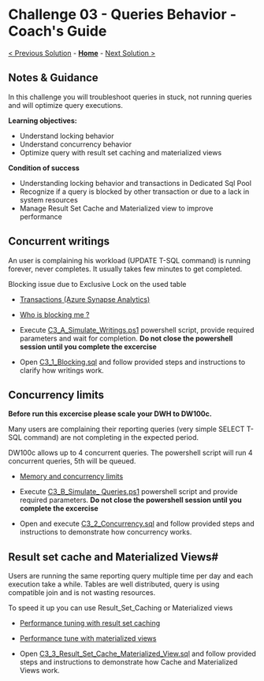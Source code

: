 # Challenge 03 - Queries Behavior - Coach's Guide 

[< Previous Solution](./Solution-02.md) - **[Home](./README.md)** - [Next Solution >](./Solution-04.md)

## Notes & Guidance

In this challenge you will troubleshoot queries in stuck, not running queries and will optimize query executions.

**Learning objectives:**
- Understand locking behavior 
- Understand concurrency behavior
- Optimize query with result set caching and materialized views


**Condition of success**
- Understanding locking behavior and transactions in Dedicated Sql Pool 
- Recognize if a query is blocked by other transaction or due to a lack in system resources
- Manage Result Set Cache and Materialized view to improve performance


## Concurrent writings

An user is complaining his workload (UPDATE  T-SQL command) is running forever, never completes. It usually takes few minutes to get completed.

Blocking issue due to Exclusive Lock on the used table

- [Transactions (Azure Synapse Analytics)](https://docs.microsoft.com/en-us/sql/t-sql/language-elements/transactions-sql-data-warehouse?view=aps-pdw-2016-au7)
- [Who is blocking me ?](https://techcommunity.microsoft.com/t5/azure-synapse-analytics-blog/who-is-blocking-me/ba-p/1431932)


- Execute [C3_A_Simulate_Writings.ps1](./Solutions/Challenge03/C3_A_Simulate_Writings.ps1) powershell script, provide required parameters and wait for completion. **Do not close the powershell session until you complete the excercise**
- Open [C3_1_Blocking.sql](./Solutions/Challenge03/C3_1_Blocking.sql) and follow provided steps and instructions to clarify how writings work. 

## Concurrency limits

**Before run this excercise please scale your DWH to DW100c.**

Many users are complaining their reporting queries (very simple SELECT T-SQL command) are not completing in the expected period. 

DW100c allows up to 4 concurrent queries. The powershell script will run 4 concurrent queries, 5th will be queued.

- [Memory and concurrency limits](https://docs.microsoft.com/en-us/azure/synapse-analytics/sql-data-warehouse/memory-concurrency-limits)


- Execute [C3_B_Simulate_ Queries.ps1](./Solutions/Challenge03/C3_A_Simulate_Writings.ps1) powershell script and provide required parameters. **Do not close the powershell session until you complete the excercise**
- Open and execute [C3_2_Concurrency.sql](./Challenges/Challenge_3/C3_2_Concurrency.sql) and follow provided steps and instructions to demonstrate how concurrency works. 
  


## Result set cache and Materialized Views#

Users are running the same reporting query multiple time per day and each execution take a while.
Tables are well distributed, query is using compatible join and is not wasting resources.

To speed it up you can use Result_Set_Caching or Materialized views

- [Performance tuning with result set caching](https://docs.microsoft.com/en-us/azure/synapse-analytics/sql-data-warehouse/performance-tuning-result-set-caching) 
- [Performance tune with materialized views](https://docs.microsoft.com/en-us/azure/synapse-analytics/sql-data-warehouse/performance-tuning-materialized-views)


- Open [C3_3_Result_Set_Cache_Materialized_View.sql](./Challenges/Challenge_3/C3_3_Result_Set_Cache_Materialized_View.sql) and follow provided steps and instructions to demonstrate how Cache and Materialized Views work. 
    